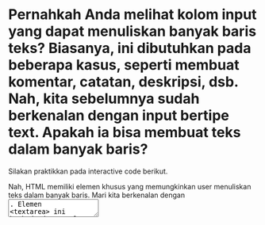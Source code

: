 # Pernahkah Anda melihat kolom input yang dapat menuliskan banyak baris teks? Biasanya, ini dibutuhkan pada beberapa kasus, seperti membuat komentar, catatan, deskripsi, dsb. Nah, kita sebelumnya sudah berkenalan dengan input bertipe text. Apakah ia bisa membuat teks dalam banyak baris?

Silakan praktikkan pada interactive code berikut.

Nah, HTML memiliki elemen khusus yang memungkinkan user menuliskan teks dalam banyak baris. Mari kita berkenalan dengan <textarea>. Elemen <textarea> ini berbeda dengan elemen input sebelumnya. Selain nama elemen yang menjadi pembeda, elemen textarea memiliki tag penutup agar dapat berfungsi dengan baik.

Berikut contoh penerapannya.

<input
  type="text"
  value="Belajar
  Dasar
  Pemrograman
  Web"
/>

Jika diperhatikan, Anda akan melihat dua atribut pada elemen textarea, yaitu rows dan cols. Kedua atribut ini akan menentukan ukuran dari elemennya.

Catatan:
--------
Pada contoh kode di atas, kita menemukan penggunaan atribut value. Atribut tersebut berfungsi untuk memberikan nilai default pada elemen input.

Nah, HTML memiliki elemen khusus yang memungkinkan user menuliskan teks dalam banyak baris. Mari kita berkenalan dengan <textarea>. Elemen <textarea> ini berbeda dengan elemen input sebelumnya. Selain nama elemen yang menjadi pembeda, elemen textarea memiliki tag penutup agar dapat berfungsi dengan baik.

Berikut contoh penerapannya.

<textarea>
Belajar
Dasar
Pemrograman
Web
</textarea>
